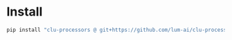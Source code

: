 # Install

```bash
pip install "clu-processors @ git+https://github.com/lum-ai/clu-processors@main"
```
